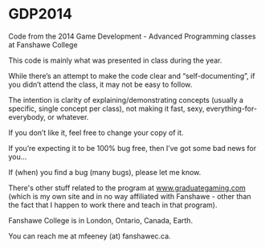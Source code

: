 GDP2014
=======

Code from the 2014 Game Development - Advanced Programming classes at Fanshawe College

This code is mainly what was presented in class during the year.

While there’s an attempt to make the code clear and “self-documenting”, if you didn’t attend the class, it may not be easy to follow. 

The intention is clarity of explaining/demonstrating concepts (usually a specific, single concept per class), not making it fast, sexy, everything-for-everybody, or whatever. 

If you don’t like it, feel free to change your copy of it. 

If you’re expecting it to be 100% bug free, then I’ve got some bad news for you... 

If (when) you find a bug (many bugs), please let me know. 

There's other stuff related to the program at www.graduategaming.com (which is my own site and in no way affiliated with Fanshawe - other than the fact that I happen to work there and teach in that program).

Fanshawe College is in London, Ontario, Canada, Earth.  

You can reach me at mfeeney (at) fanshawec.ca. 
